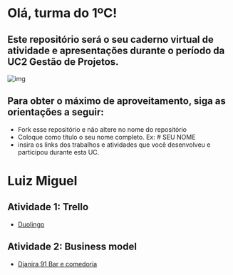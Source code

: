 # Olá, turma do 1ºC! 
## Este repositório será o seu caderno virtual de atividade e apresentações durante o período da UC2 Gestão de Projetos. 

![img](https://blog.acelerato.com/wp-content/uploads/2020/08/5-beneficios-da-gesta%CC%83o-de-projetos-para-a-sua-empresa-1200x640.png)

## Para obter o máximo de aproveitamento, siga as orientações a seguir:

- Fork esse repositório e não altere no nome do repositório
- Coloque como título o seu nome completo. Ex: # SEU NOME
- insira os links dos trabalhos e atividades que você desenvolveu e participou durante esta UC.

# Luiz Miguel

## Atividade 1: Trello 
- [Duolingo](https://trello.com/invite/b/3dmfpsRr/ATTI735bbc1065bf5bc3bac84984e2506f4627640D8D/analise-swot)



## Atividade 2: Business model
- [Djanira 91 Bar e comedoria](https://www.canva.com/design/DAGFwUTfLCs/n_rlMLTr3PNI2OBYw7fl2w/edit?utm_content=DAGFwUTfLCs&utm_campaign=designshare&utm_medium=link2&utm_source=sharebutton)
